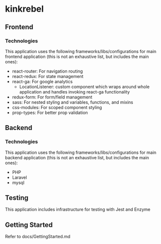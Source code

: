 # kinkrebel

## Frontend

### Technologies

This application uses the following frameworks/libs/configurations for main frontend application (this is not an exhaustive list, but includes the main ones):
* react-router: For navigation routing
* react-redux: For state management
* react-ga: For google analytics
  * LocationListener: custom component which wraps around whole application and handles invoking react-ga functionality
* redux-form: For form/field management
* sass: For nested styling and variables, functions, and mixins
* css-modules: For scoped component styling
* prop-types: For better prop validation

## Backend

### Technologies

This application uses the following frameworks/libs/configurations for main backend application (this is not an exhaustive list, but includes the main ones):
* PHP
* Laravel
* mysql

## Testing

This application includes infrastructure for testing with Jest and Enzyme

## Getting Started

Refer to docs/GettingStarted.md
